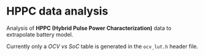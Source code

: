 # HPPC data analysis
Analysis of **HPPC (Hybrid Pulse Power Characterization)** data to extrapolate battery model.

Currently only a *OCV vs SoC* table is generated in the `ocv_lut.h` header file.
